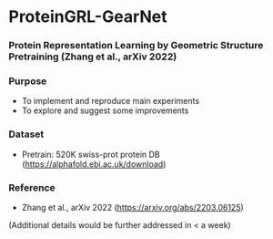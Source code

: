 # ProteinGRL-GearNet
### Protein Representation Learning by Geometric Structure Pretraining (Zhang et al., arXiv 2022)

### Purpose 
- To implement and reproduce main experiments 
- To explore and suggest some improvements

### Dataset 
- Pretrain: 520K swiss-prot protein DB (https://alphafold.ebi.ac.uk/download)

### Reference 
- Zhang et al., arXiv 2022 (https://arxiv.org/abs/2203.06125)

(Additional details would be further addressed in < a week)
